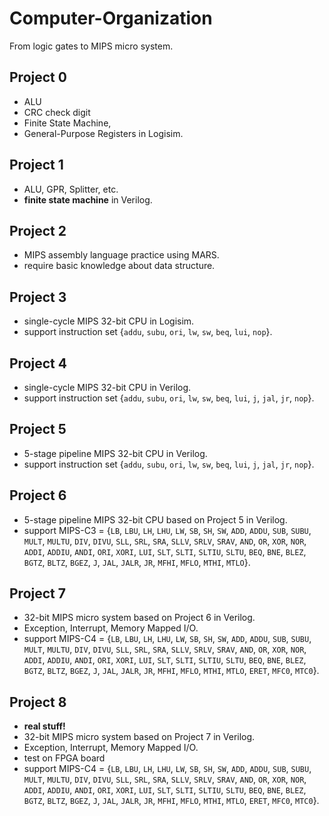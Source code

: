 # Computer-Organization
From logic gates to MIPS micro system.

## Project 0
- ALU
- CRC check digit
- Finite State Machine, 
- General-Purpose Registers in Logisim.

## Project 1
- ALU, GPR, Splitter, etc.
- **finite state machine** in Verilog.

## Project 2
- MIPS assembly language practice using MARS.
- require basic knowledge about data structure.

## Project 3
- single-cycle MIPS 32-bit CPU in Logisim.
- support instruction set {`addu`, `subu`, `ori`, `lw`, `sw`, `beq`, `lui`, `nop`}.
  
## Project 4
- single-cycle MIPS 32-bit CPU in Verilog.
- support instruction set {`addu`, `subu`, `ori`, `lw`, `sw`, `beq`, `lui`, `j`, `jal`, `jr`, `nop`}.

## Project 5
- 5-stage pipeline MIPS 32-bit CPU in Verilog.
- support instruction set {`addu`, `subu`, `ori`, `lw`, `sw`, `beq`, `lui`, `j`, `jal`, `jr`, `nop`}.

## Project 6
- 5-stage pipeline MIPS 32-bit CPU based on Project 5 in Verilog.
- support MIPS-C3 = {`LB`, `LBU`, `LH`, `LHU`, `LW`, `SB`, `SH`, `SW`, `ADD`, `ADDU`, `SUB`, `SUBU`, `MULT`, `MULTU`, `DIV`, `DIVU`, `SLL`, `SRL`, `SRA`, `SLLV`, `SRLV`, `SRAV`, `AND`, `OR`, `XOR`, `NOR`, `ADDI`, `ADDIU`, `ANDI`, `ORI`, `XORI`, `LUI`, `SLT`, `SLTI`, `SLTIU`, `SLTU`, `BEQ`, `BNE`, `BLEZ`, `BGTZ`, `BLTZ`, `BGEZ`, `J`, `JAL`, `JALR`, `JR`, `MFHI`, `MFLO`, `MTHI`, `MTLO`}.

## Project 7
- 32-bit MIPS micro system based on Project 6 in Verilog.
- Exception, Interrupt, Memory Mapped I/O.
- support MIPS-C4 = {`LB`, `LBU`, `LH`, `LHU`, `LW`, `SB`, `SH`, `SW`, `ADD`, `ADDU`, `SUB`, `SUBU`, `MULT`, `MULTU`, `DIV`, `DIVU`, `SLL`, `SRL`, `SRA`, `SLLV`, `SRLV`, `SRAV`, `AND`, `OR`, `XOR`, `NOR`, `ADDI`, `ADDIU`, `ANDI`, `ORI`, `XORI`, `LUI`, `SLT`, `SLTI`, `SLTIU`, `SLTU`, `BEQ`, `BNE`, `BLEZ`, `BGTZ`, `BLTZ`, `BGEZ`, `J`, `JAL`, `JALR`, `JR`, `MFHI`, `MFLO`, `MTHI`, `MTLO`, `ERET`, `MFC0`, `MTC0`}.

## Project 8
- **real stuff!**
- 32-bit MIPS micro system based on Project 7 in Verilog.
- Exception, Interrupt, Memory Mapped I/O.
- test on FPGA board
- support MIPS-C4 = {`LB`, `LBU`, `LH`, `LHU`, `LW`, `SB`, `SH`, `SW`, `ADD`, `ADDU`, `SUB`, `SUBU`, `MULT`, `MULTU`, `DIV`, `DIVU`, `SLL`, `SRL`, `SRA`, `SLLV`, `SRLV`, `SRAV`, `AND`, `OR`, `XOR`, `NOR`, `ADDI`, `ADDIU`, `ANDI`, `ORI`, `XORI`, `LUI`, `SLT`, `SLTI`, `SLTIU`, `SLTU`, `BEQ`, `BNE`, `BLEZ`, `BGTZ`, `BLTZ`, `BGEZ`, `J`, `JAL`, `JALR`, `JR`, `MFHI`, `MFLO`, `MTHI`, `MTLO`, `ERET`, `MFC0`, `MTC0`}.